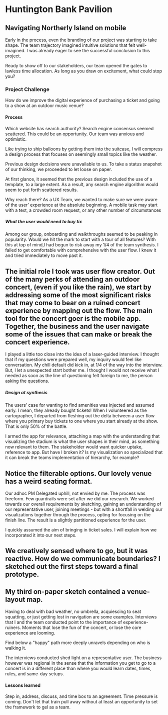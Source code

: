 # Huntington Bank Pavilion

## Navigating Northerly Island on mobile
Early in the process, even the branding of our project was starting to take shape.  The team trajectory imagined intuitive solutions that felt well-imagined. I was already  eager to see the successful conclusion to this project. 

Ready to show off to our stakeholders, our team opened the gates to lawless time allocation. As long as you  draw on excitement, what could stop you?    

### Project Challenge
How do we improve the digital experience of purchasing a ticket and going to a show at an outdoor music venue?

#### Process

Which website has search authority? Search engine consensus seemed scattered. This could be an opportunity.  Our team was anxious  and optimistic.

Like trying to ship balloons by getting them into the suitcase, I will compress a design process that focuses on seemingly small topics like the weather. 

Previous design decisions were unavailable to us. To take a status snapshot of our thinking, we proceeded to let loose on paper.  

At first glance, it seemed that the previous design included the use of a template, to a large extent.   As a result, any search engine algorithm would seem to put forth scattered results.  

Why reach there? As a UX Team, we wanted to make sure we were aware of the user’ experience at the absolute beginning. A mobile task may start with a text, a crowded room request, or any other number of circumstances 

#####  What the user would need to buy tix
Among our group, onboarding and walkthroughs seemed to be peaking in popularity. Would we hit the mark to start with a tour of all features? With this at top of mind,I had begun to risk away my 1/4 of the team synthesis. I failed to get comfortable with comprehensive with the user flow. I knew it and tried immediately to move past it.


The initial role I took was user flow creator. Out of the many perks of attending an outdoor concert, (even if you like the rain), we start by addressing some of the most significant risks that may come to bear on a ruined concert experience by mapping out the flow. The main tool for the concert goer is the mobile app.  Together, the business and the user navigate some of the issues that can make or break the concert experience.
--

I played a little too close into the idea of a laser-guided interview.  I thought that if my questions were prepared well, my inquiry would feel like conversation.  My chill default did kick in, at 1/4 of the way into the interview. But, I let a unexpected start bother me. I thought I would not receive what I needed as soon as the line of questioning felt foreign to me, the person asking the questions.

##### Design at synthesis
The users’ case for wanting to find amenities was injected and assumed early. I mean, they already bought tickets! When I volunteered as the cartographer, I departed from fleshing out the delta between a user flow where you primary buy tickets to one where you start already at the show. That is only  50% of the battle.


I armed the app for relevance, attaching a map with the understanding that visualizing the stadium is what the user shapes in their mind, as something now relevant to them.  The stakeholder would want quicker uptake, reference to app.  But have I broken it?  Is my visualization so specialized that it can break the teams implementation of hierarchy, for example?

Notice the filterable options. Our lovely venue has a weird seating format.
-- 


Our adhoc PM Delegated uphill, not envied by me. The process was freeform. Few guardrails were set after we did our research. We worked towards our overall requirements by sketching, gaining an understanding of our representative user, joining meetings - but with a shortfall in welding our visualizations together through the process, opting for focusing on the finish line. The result is a slightly partitioned experience for the user.



I quickly assumed the aim of bringing in ticket sales. I will explain how we incorporated it into our next steps.

We creatively sensed where to go, but it was reactive. How do we communicate boundaries? I sketched out the first steps toward a final prototype.
--



My third on-paper sketch contained a venue-layout map.
---

Having to deal with bad weather, no umbrella, acquiescing to seat squatting, or just getting lost in navigation are some examples. Interviews that I and the team conducted point to the importance of experience-ruiners. Moments that lose the fun of the concert, or lose the core experience are looming.  

Find below a "happy" path more deeply unravels depending on who is walking it.

The interviews conducted shed light on a representative user. The business however was regional in the sense that the information you get to go to a concert is in a different place than where you would learn dates, times, rules, and same-day setups.

#### Lessons learned
Step in, address, discuss, and time box to an agreement.  Time pressure is coming.  Don't let that train pull away without at least an opportunity to set the framework to gel as a team.
